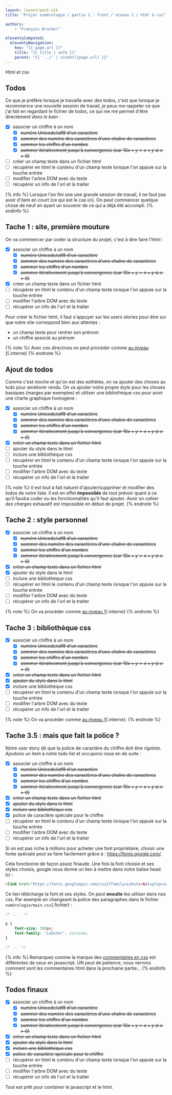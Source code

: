 ```yaml
---
layout: layout/post.njk
title: "Projet numérologie / partie 1 : front / niveau 2 / html & css"

authors:
    - "François Brucker"

eleventyComputed:
  eleventyNavigation:
    key: "{{ page.url }}"
    title: "{{ title | safe }}"
    parent: "{{ '../' | siteUrl(page.url) }}"
---
```


<!-- début résumé -->

Html et css

<!-- fin résumé -->

## Todos

Ce que je préfère lorsque je travaille avec des todos, c'est que lorsque je recommence une nouvelle session de travail, je peux me rappeler ce que j'ai fait en regardant le fichier de todos, ce qui me me permet d'être directement *dans le bain* :

* [X] associer un chiffre à un nom
  * [X] ~~numéro Unicode/utf8 d'un caractère~~
  * [X] ~~sommer des numéro des caractères d'une chaîne de caractères~~
  * [X] ~~sommer les chiffre d'un nombre~~
  * [X] ~~sommer itérativement jusqu'à convergence (car $10x + y > x+y$ si $x > 0$)~~
* [ ] créer un champ texte dans un fichier html
* [ ] récupérer en html le contenu d'un champ texte lorsque l'on appuie sur la touche entrée
* [ ] modifier l'arbre DOM avec du texte
* [ ] récupérer un info de l'url et la traiter

{% info %}
Lorsque l'on fini une une grande session de travail, il ne faut pas avoir d'item en court (ce qui est le cas ici). On peut commencer quelque chose de neuf en ayant un souvenir de ce qui a déjà été accompli.
{% endinfo %}

## Tache 1 : site, première mouture

On va commencer par coder la structure du projet, c'est à dire faire l'html :

* [X] associer un chiffre à un nom
  * [X] ~~numéro Unicode/utf8 d'un caractère~~
  * [X] ~~sommer des numéro des caractères d'une chaîne de caractères~~
  * [X] ~~sommer les chiffre d'un nombre~~
  * [X] ~~sommer itérativement jusqu'à convergence (car $10x + y > x+y$ si $x > 0$)~~
* [X] créer un champ texte dans un fichier html
* [ ] récupérer en html le contenu d'un champ texte lorsque l'on appuie sur la touche entrée
* [ ] modifier l'arbre DOM avec du texte
* [ ] récupérer un info de l'url et la traiter

Pour créer le fichier html, il faut s'appuyer sur les users stories pour être sur que notre site correspond bien aux attentes :

* un champ texte pour rentrer son prénom
* un chiffre associé au prénom

{% note %}
Avec ces directives on peut procéder comme [au niveau 1](../../niveau-1/3-html_css#tache-1){.interne}
{% endnote %}

## Ajout de todos

Comme c'est moche et qu'on est des esthètes, on va ajouter des choses au todo pour améliorer rendu. On va ajouter notre propre style pour les choses basiques (marges par exemples) et utiliser une bibliothèque css pour avoir une charte graphique homogène :

* [X] associer un chiffre à un nom
  * [X] ~~numéro Unicode/utf8 d'un caractère~~
  * [X] ~~sommer des numéro des caractères d'une chaîne de caractères~~
  * [X] ~~sommer les chiffre d'un nombre~~
  * [X] ~~sommer itérativement jusqu'à convergence (car $10x + y > x+y$ si $x > 0$)~~
* [X] ~~créer un champ texte dans un fichier html~~
* [ ] ajouter du style dans le html
* [ ] inclure une bibliothèque css
* [ ] récupérer en html le contenu d'un champ texte lorsque l'on appuie sur la touche entrée
* [ ] modifier l'arbre DOM avec du texte
* [ ] récupérer un info de l'url et la traiter

{% note %}
Il est tout à fait naturel d'ajouter/supprimer et modifier des todos de notre liste. Il est en effet **impossible** de tout prévoir quant à ce qu'il faudra coder ou les fonctionnalités qu'il faut ajouter. Avoir un *cahier des charges* exhaustif est impossible en début de projet.
{% endnote %}

## Tache 2 : style personnel

* [X] associer un chiffre à un nom
  * [X] ~~numéro Unicode/utf8 d'un caractère~~
  * [X] ~~sommer des numéro des caractères d'une chaîne de caractères~~
  * [X] ~~sommer les chiffre d'un nombre~~
  * [X] ~~sommer itérativement jusqu'à convergence (car $10x + y > x+y$ si $x > 0$)~~
* [X] ~~créer un champ texte dans un fichier html~~
* [X] ajouter du style dans le html
* [ ] inclure une bibliothèque css
* [ ] récupérer en html le contenu d'un champ texte lorsque l'on appuie sur la touche entrée
* [ ] modifier l'arbre DOM avec du texte
* [ ] récupérer un info de l'url et la traiter

{% note %}
On va procéder comme [au niveau 1](../../niveau-1/3-html_css#tache-2){.interne}
{% endnote %}

## Tache 3 : bibliothèque css

* [X] associer un chiffre à un nom
  * [X] ~~numéro Unicode/utf8 d'un caractère~~
  * [X] ~~sommer des numéro des caractères d'une chaîne de caractères~~
  * [X] ~~sommer les chiffre d'un nombre~~
  * [X] ~~sommer itérativement jusqu'à convergence (car $10x + y > x+y$ si $x > 0$)~~
* [X] ~~créer un champ texte dans un fichier html~~
* [X] ~~ajouter du style dans le html~~
* [X] inclure une bibliothèque css
* [ ] récupérer en html le contenu d'un champ texte lorsque l'on appuie sur la touche entrée
* [ ] modifier l'arbre DOM avec du texte
* [ ] récupérer un info de l'url et la traiter

{% note %}
On va procéder comme [au niveau 1](../../niveau-1/3-html_css#tache-3){.interne}.
{% endnote %}

## Tache 3.5 : mais que fait la police ?

Notre user story dit que la police de caractère du chiffre doit être *rigolote*. Ajoutons un item à notre todo list et occupons nous en de suite :

* [X] associer un chiffre à un nom
  * [X] ~~numéro Unicode/utf8 d'un caractère~~
  * [X] ~~sommer des numéro des caractères d'une chaîne de caractères~~
  * [X] ~~sommer les chiffre d'un nombre~~
  * [X] ~~sommer itérativement jusqu'à convergence (car $10x + y > x+y$ si $x > 0$)~~
* [X] ~~créer un champ texte dans un fichier html~~
* [X] ~~ajouter du style dans le html~~
* [X] ~~inclure une bibliothèque css~~
* [X] police de caractère spéciale pour le chiffre
* [ ] récupérer en html le contenu d'un champ texte lorsque l'on appuie sur la touche entrée
* [ ] modifier l'arbre DOM avec du texte
* [ ] récupérer un info de l'url et la traiter

Si on est pas riche à millions pour acheter une font propriétaire, choisir une fonte spéciale peut se faire facilement grâce à : <https://fonts.google.com/>.

Cela fonctionne de façon assez finaude. Une fois la font choisie et ses styles choisis, google nous donne un lien à mettre dans notre balise head. Ici :

```html
<link href="https://fonts.googleapis.com/css2?family=Lobster&display=swap" rel="stylesheet">
```

Ce lien télécharge la font et ses styles. On peut **ensuite** les utiliser dans nos css. Par exemple en changeant la police des paragraphes dans le fichier `numérologie/main.css`{.fichier} :

```css
/* ...  */

p {
    font-size: 100px;
    font-family: 'Lobster', cursive;
}

/* ... */
```

{% info %}
Remarquez comme la marque des [commentaires en css](https://developer.mozilla.org/fr/docs/Web/CSS/Comments) est différentes de ceux en javascript. UN peut de patience, nous verrons comment sont les commentaires html dans la prochaine partie...
{% endinfo %}

## Todos finaux

* [X] associer un chiffre à un nom
  * [X] ~~numéro Unicode/utf8 d'un caractère~~
  * [X] ~~sommer des numéro des caractères d'une chaîne de caractères~~
  * [X] ~~sommer les chiffre d'un nombre~~
  * [X] ~~sommer itérativement jusqu'à convergence (car $10x + y > x+y$ si $x > 0$)~~
* [X] ~~créer un champ texte dans un fichier html~~
* [X] ~~ajouter du style dans le html~~
* [X] ~~inclure une bibliothèque css~~
* [X] ~~police de caractère spéciale pour le chiffre~~
* [ ] récupérer en html le contenu d'un champ texte lorsque l'on appuie sur la touche entrée
* [ ] modifier l'arbre DOM avec du texte
* [ ] récupérer un info de l'url et la traiter

Tout est prêt pour combiner le javascript et le html.
